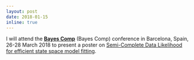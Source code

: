 ```yaml
---
layout: post
date: 2018-01-15
inline: true
---
```


I will attend the [__Bayes Comp__](https://www.maths.nottingham.ac.uk/personal/tk/bayescomp/) (Bayes Comp)  conference in Barcelona, Spain, 26-28 March 2018 to present a poster on [Semi-Complete Data Likelihood for efficient state space model fitting](/_projects/3_project.markdown).
